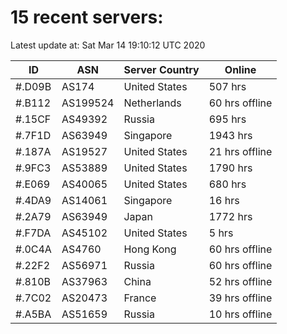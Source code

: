 # 15 recent servers:

Latest update at: Sat Mar 14 19:10:12 UTC 2020

| ID | ASN | Server Country | Online |
| -- | --- | -------------- | ------ |
| #.D09B | AS174 | United States | 507 hrs |
| #.B112 | AS199524 | Netherlands | 60 hrs offline |
| #.15CF | AS49392 | Russia | 695 hrs |
| #.7F1D | AS63949 | Singapore | 1943 hrs |
| #.187A | AS19527 | United States | 21 hrs offline |
| #.9FC3 | AS53889 | United States | 1790 hrs |
| #.E069 | AS40065 | United States | 680 hrs |
| #.4DA9 | AS14061 | Singapore | 16 hrs |
| #.2A79 | AS63949 | Japan | 1772 hrs |
| #.F7DA | AS45102 | United States | 5 hrs |
| #.0C4A | AS4760 | Hong Kong | 60 hrs offline |
| #.22F2 | AS56971 | Russia | 60 hrs offline |
| #.810B | AS37963 | China | 52 hrs offline |
| #.7C02 | AS20473 | France | 39 hrs offline |
| #.A5BA | AS51659 | Russia | 10 hrs offline |

